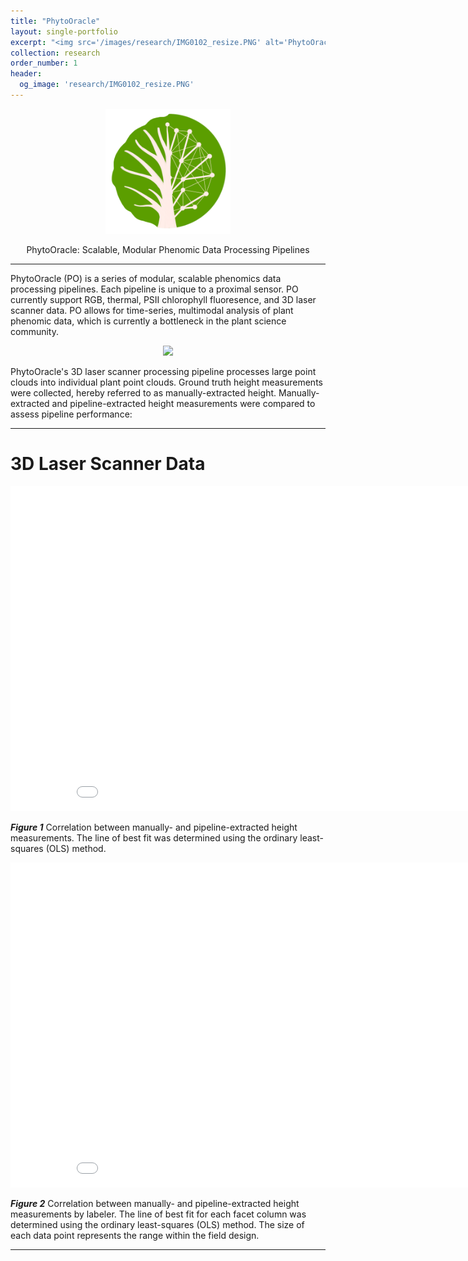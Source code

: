 ```yaml
---
title: "PhytoOracle"
layout: single-portfolio
excerpt: "<img src='/images/research/IMG0102_resize.PNG' alt='PhytoOracle logo'>"
collection: research
order_number: 1
header:
  og_image: 'research/IMG0102_resize.PNG'
---
```

<p align="center"><img src="../images/research/IMG0102_resize.PNG" height='200' width='200'></p>

<p align="center">PhytoOracle: Scalable, Modular Phenomic Data Processing Pipelines</p>


---

PhytoOracle (PO) is a series of modular, scalable phenomics data processing pipelines. Each pipeline is unique to a proximal sensor. PO currently support RGB, thermal, PSII chlorophyll fluoresence, and 3D laser scanner data. PO allows for time-series, multimodal analysis of plant phenomic data, which is currently a bottleneck in the plant science community. 

<p align="center"><img src="https://github.com/emmanuelgonz/emmanuelgonz.github.io/raw/master/images/lettuce_data_examples.png"></p>

PhytoOracle's 3D laser scanner processing pipeline processes large point clouds into individual plant point clouds. Ground truth height measurements were collected, hereby referred to as manually-extracted height. Manually-extracted and pipeline-extracted height measurements were compared to assess pipeline performance:

---

# 3D Laser Scanner Data

<p align="center"><iframe width="900" height="520" frameborder="0" scrolling="no" src="//plotly.com/~emmanuelg1/83.embed"></iframe></p>

***Figure 1*** Correlation between manually- and pipeline-extracted height measurements. The line of best fit was determined using the ordinary least-squares (OLS) method.

<p align="center"><iframe width="900" height="520" frameborder="0" scrolling="no" src="//plotly.com/~emmanuelg1/85.embed"></iframe></p>

***Figure 2*** Correlation between manually- and pipeline-extracted height measurements by labeler. The line of best fit for each facet column was determined using the ordinary least-squares (OLS) method. The size of each data point represents the range within the field design.

---